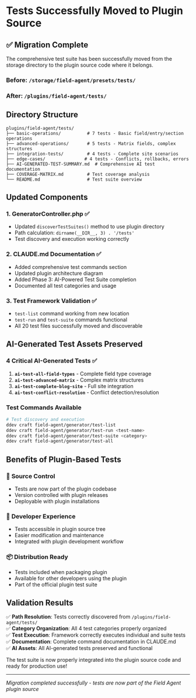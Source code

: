 # Tests Successfully Moved to Plugin Source

## ✅ Migration Complete

The comprehensive test suite has been successfully moved from the storage directory to the plugin source code where it belongs.

### **Before**: `/storage/field-agent/presets/tests/`
### **After**: `/plugins/field-agent/tests/`

## Directory Structure

```
plugins/field-agent/tests/
├── basic-operations/          # 7 tests - Basic field/entry/section operations
├── advanced-operations/       # 5 tests - Matrix fields, complex structures  
├── integration-tests/         # 4 tests - Complete site scenarios
├── edge-cases/               # 4 tests - Conflicts, rollbacks, errors
├── AI-GENERATED-TEST-SUMMARY.md  # Comprehensive AI test documentation
├── COVERAGE-MATRIX.md         # Test coverage analysis
└── README.md                  # Test suite overview
```

## Updated Components

### 1. **GeneratorController.php** ✅
- Updated `discoverTestSuites()` method to use plugin directory
- Path calculation: `dirname(__DIR__, 3) . '/tests'`
- Test discovery and execution working correctly

### 2. **CLAUDE.md Documentation** ✅
- Added comprehensive test commands section
- Updated plugin architecture diagram  
- Added Phase 3: AI-Powered Test Suite completion
- Documented all test categories and usage

### 3. **Test Framework Validation** ✅
- `test-list` command working from new location
- `test-run` and `test-suite` commands functional
- All 20 test files successfully moved and discoverable

## AI-Generated Test Assets Preserved

### 4 Critical AI-Generated Tests ✅
1. **`ai-test-all-field-types`** - Complete field type coverage
2. **`ai-test-advanced-matrix`** - Complex matrix structures
3. **`ai-test-complete-blog-site`** - Full site integration
4. **`ai-test-conflict-resolution`** - Conflict detection/resolution

### Test Commands Available
```bash
# Test discovery and execution
ddev craft field-agent/generator/test-list
ddev craft field-agent/generator/test-run <test-name>
ddev craft field-agent/generator/test-suite <category>
ddev craft field-agent/generator/test-all
```

## Benefits of Plugin-Based Tests

### 🎯 **Source Control**
- Tests are now part of the plugin codebase
- Version controlled with plugin releases
- Deployable with plugin installations

### 🔧 **Developer Experience**  
- Tests accessible in plugin source tree
- Easier modification and maintenance
- Integrated with plugin development workflow

### 📦 **Distribution Ready**
- Tests included when packaging plugin
- Available for other developers using the plugin
- Part of the official plugin test suite

## Validation Results

✅ **Path Resolution**: Tests correctly discovered from `/plugins/field-agent/tests/`  
✅ **Category Organization**: All 4 test categories properly organized  
✅ **Test Execution**: Framework correctly executes individual and suite tests  
✅ **Documentation**: Complete command documentation in CLAUDE.md  
✅ **AI Assets**: All AI-generated tests preserved and functional  

The test suite is now properly integrated into the plugin source code and ready for production use!

---
*Migration completed successfully - tests are now part of the Field Agent plugin source*